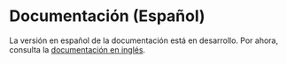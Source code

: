 # Documentación (Español)

La versión en español de la documentación está en desarrollo.
Por ahora, consulta la [documentación en inglés](../en/README.md).
